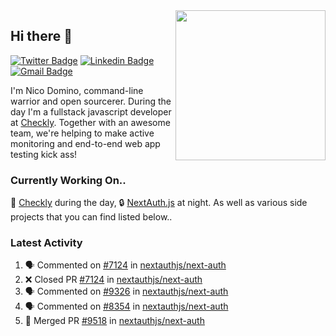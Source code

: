 <img align="right" src="https://user-images.githubusercontent.com/7415984/172472491-91b16eac-fa22-4ecf-92df-d687139fd1f9.gif" width="240" />

## Hi there 👋

[![Twitter Badge](https://img.shields.io/badge/-@ndom91-1ca0f1?style=flat-square&labelColor=1ca0f1&logo=twitter&logoColor=white&link=https://twitter.com/ndom91)](https://twitter.com/ndom91) [![Linkedin Badge](https://img.shields.io/badge/-ndom91-blue?style=flat-square&logo=Linkedin&logoColor=white&link=https://www.linkedin.com/in/ndom91/)](https://www.linkedin.com/in/ndom91/) [![Gmail Badge](https://img.shields.io/badge/-yo@ndo.dev-c14438?style=flat-square&logo=mail.ru&logoColor=white&link=mailto:yo@ndo.dev)](mailto:yo@ndo.dev)

I'm Nico Domino, command-line warrior and open sourcerer. During the day I'm a fullstack javascript developer at [Checkly](https://checklyhq.com). Together with an awesome team, we're helping to make active monitoring and end-to-end web app testing kick ass!

### Currently Working On..

🦝 [Checkly](https://checklyhq.com) during the day, 🔒 [NextAuth.js](https://github.com/nextauthjs/next-auth) at night. As well as various side projects that you can find listed below..

<!--START_SECTION_PROFILE_VIEWS:readme-info-->
<!--END_SECTION_PROFILE_VIEWS:readme-info-->

<!--START_SECTION_DAILY_COMMIT:readme-info-->
<!--END_SECTION_DAILY_COMMIT:readme-info-->

<!--START_SECTION_WEEKLY_COMMIT:readme-info-->
<!--END_SECTION_WEEKLY_COMMIT:readme-info-->

### Latest Activity

<!--START_SECTION:activity-->
1. 🗣 Commented on [#7124](https://github.com/nextauthjs/next-auth/pull/7124#issuecomment-1875958054) in [nextauthjs/next-auth](https://github.com/nextauthjs/next-auth)
2. ❌ Closed PR [#7124](https://github.com/nextauthjs/next-auth/pull/7124) in [nextauthjs/next-auth](https://github.com/nextauthjs/next-auth)
3. 🗣 Commented on [#9326](https://github.com/nextauthjs/next-auth/pull/9326#issuecomment-1875616459) in [nextauthjs/next-auth](https://github.com/nextauthjs/next-auth)
4. 🗣 Commented on [#8354](https://github.com/nextauthjs/next-auth/pull/8354#issuecomment-1875531019) in [nextauthjs/next-auth](https://github.com/nextauthjs/next-auth)
5. 🎉 Merged PR [#9518](https://github.com/nextauthjs/next-auth/pull/9518) in [nextauthjs/next-auth](https://github.com/nextauthjs/next-auth)
<!--END_SECTION:activity-->
